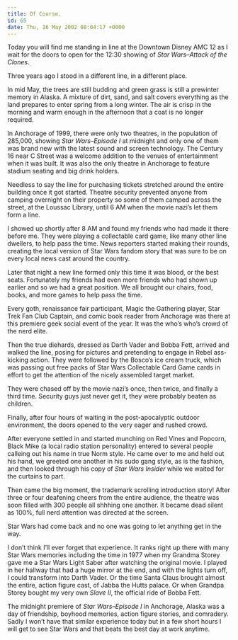 ```yaml
---
title: Of Course.
id: 65
date: Thu, 16 May 2002 08:04:17 +0000
---
```


Today you will find me standing in line at the Downtown Disney <span class="caps">AMC</span> 12 as I wait for the doors to open for the 12:30 showing of *Star Wars–Attack of the Clones*.  

Three years ago I stood in a different line, in a different place.  

In mid May, the trees are still budding and green grass is still a prewinter memory in Alaska. A mixture of dirt, sand, and salt covers everything as the land prepares to enter spring from a long winter. The air is crisp in the morning and warm enough in the afternoon that a coat is no longer required.  

In Anchorage of 1999, there were only two theatres, in the population of 285,000, showing *Star Wars–Episode I* at midnight and only one of them was brand new with the latest sound and screen technology. The Century 16 near C Street was a welcome addition to the venues of entertainment when it was built. It was also the only theatre in Anchorage to feature stadium seating and big drink holders.  

Needless to say the line for purchasing tickets stretched around the entire building once it got started. Theatre security prevented anyone from camping overnight on their property so some of them camped across the street, at the Loussac Library, until 6 <span class="caps">AM</span> when the movie nazi’s let them form a line.  

I showed up shortly after 8 <span class="caps">AM</span> and found my friends who had made it there before me. They were playing a collectable card game, like many other line dwellers, to help pass the time. News reporters started making their rounds, creating the local version of Star Wars fandom story that was sure to be on every local news cast around the country.  

Later that night a new line formed only this time it was blood, or the best seats. Fortunately my friends had even more friends who had shown up earlier and so we had a great position. We all brought our chairs, food, books, and more games to help pass the time.  

Every goth, renaissance fair participant, Magic the Gathering player, Star Trek Fan Club Captain, and comic book reader from Anchorage was there at this premiere geek social event of the year. It was the who’s who’s crowd of the nerd elite.  

Then the true diehards, dressed as Darth Vader and Bobba Fett, arrived and walked the line, posing for pictures and pretending to engage in Rebel ass-kicking action. They were followed by the Bosco’s ice cream truck, which was passing out free packs of Star Wars Collectable Card Game cards in effort to get the attention of the nicely assembled target market.  

They were chased off by the movie nazi’s once, then twice, and finally a third time. Security guys just never get it, they were probably beaten as children.  

Finally, after four hours of waiting in the post-apocalyptic outdoor environment, the doors opened to the very eager and rushed crowd.  

After everyone settled in and started munching on Red Vines and Popcorn, Black Mike (a local radio station personality) entered to several people calleing out his name in true Norm style. He came over to me and held out his hand, we greeted one another in his sudo gang style, as is the fashion, and then looked through his copy of *Star Wars Insider* while we waited for the curtains to part.  

Then came the big moment, the trademark scrolling introduction story! After three or four deafening cheers from the entire audience, the theatre was soon filled with 300 people all shhhing one another. It became dead silent as 100%, full nerd attention was directed at the screen.  

Star Wars had come back and no one was going to let anything get in the way.  

I don’t think I’ll ever forget that experience. It ranks right up there with many Star Wars memories including the time in 1977 when my Grandma Storey gave me a Star Wars Light Saber after watching the original movie. I played in her hallway that had a huge mirror at the end, and with the lights turn off, I could transform into Darth Vader. Or the time Santa Claus brought almost the entire, action figure cast, of Jabba the Hutts palace. Or when Grandpa Storey bought my very own *Slave II*, the official ride of Bobba Fett.  

The midnight premiere of *Star Wars–Episode I* in Anchorage, Alaska was a day of friendship, boyhood memories, action figure stories, and comradery. Sadly I won’t have that similar experience today but in a few short hours I will get to see Star Wars and that beats the best day at work anytime.





